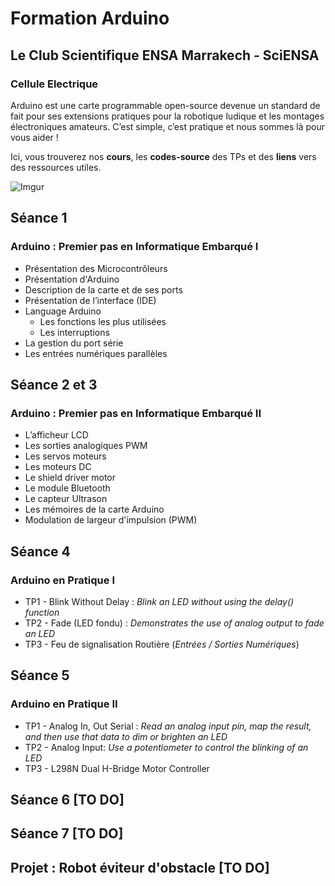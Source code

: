 # Formation Arduino
## Le Club Scientifique ENSA Marrakech - SciENSA
### Cellule Electrique

Arduino est une carte programmable open-source devenue un standard de fait pour ses extensions pratiques pour la robotique ludique et les montages électroniques amateurs. C’est simple, c’est pratique et nous sommes là pour vous aider !

Ici, vous trouverez nos **cours**, les **codes-source** des TPs et des **liens** vers des ressources utiles.

![Imgur](http://i.imgur.com/9ms8joS.png)

## Séance 1
### Arduino : Premier pas en Informatique Embarqué I

* Présentation des Microcontrôleurs
* Présentation d'Arduino
* Description de la carte et de ses ports
* Présentation de l’interface (IDE) 
* Language Arduino
  * Les fonctions les plus utilisées
  * Les interruptions
* La gestion du port série
* Les entrées numériques parallèles

## Séance 2 et 3
### Arduino : Premier pas en Informatique Embarqué II

* L’afficheur LCD
* Les sorties analogiques PWM
* Les servos moteurs
* Les moteurs DC
* Le shield driver motor
* Le module Bluetooth
* Le capteur Ultrason
* Les mémoires de la carte Arduino
* Modulation de largeur d'impulsion (PWM)

## Séance 4
### Arduino en Pratique I

* TP1 - Blink Without Delay : *Blink an LED without using the delay() function*
* TP2 - Fade (LED fondu) : *Demonstrates the use of analog output to fade an LED*
* TP3 - Feu de signalisation Routière (*Entrées / Sorties Numériques*)

## Séance 5
### Arduino en Pratique II

* TP1 - Analog In, Out Serial : *Read an analog input pin, map the result, and then use that data to dim or brighten an LED*
* TP2 - Analog Input: *Use a potentiometer to control the blinking of an LED*
* TP3 - L298N Dual H-Bridge Motor Controller

## Séance 6 [TO DO]
## Séance 7 [TO DO]
## Projet : Robot éviteur d'obstacle [TO DO]
